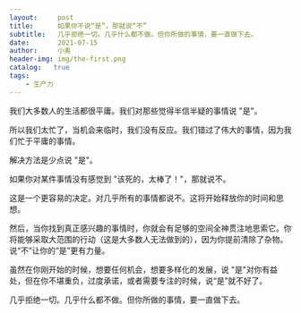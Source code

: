```yaml
---
layout:     post
title:      如果你不说“是”，那就说“不”
subtitle:   几乎拒绝一切。几乎什么都不做。但你所做的事情，要一直做下去。
date:       2021-07-15
author:     小奥
header-img: img/the-first.png
catalog:   true
tags:
    - 生产力
---
```

我们大多数人的生活都很平庸。我们对那些觉得半信半疑的事情说 "是"。

所以我们太忙了，当机会来临时，我们没有反应。我们错过了伟大的事情，因为我们忙于平庸的事情。

解决方法是少点说 "是"。

如果你对某件事情没有感觉到 "该死的，太棒了！"，那就说不。

这是一个更容易的决定。对几乎所有的事情都说不。这将开始释放你的时间和思想。

然后，当你找到真正感兴趣的事情时，你就会有足够的空间全神贯注地思索它。你将能够采取大范围的行动（这是大多数人无法做到的），因为你提前清除了杂物。说“不”让你的“是”更有力量。

虽然在你刚开始的时候，想要任何机会，想要多样化的发展，说 "是"对你有益处，但在你不堪重负，过度承诺，或者需要专注的时候，说“是”就不好了。

几乎拒绝一切。几乎什么都不做。但你所做的事情，要一直做下去。
